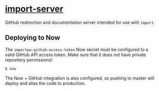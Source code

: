 # [import-server](https://import.pw)

GitHub redirection and documentation server intended for use with `import`.

## Deploying to Now

The `importpw-github-access-token` Now secret must be configured to a valid
GitHub API access token. Make sure that it does not have private repository
permissions!

```bash
$ now
```

The Now + GitHub integration is also configured, so pushing to master will deploy
and alias the code to production.
